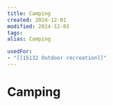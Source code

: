 ```yaml
---
title: Camping
created: 2024-12-01
modified: 2024-12-01
tags: 
alias: Camping

usedFor:
- "[[15132 Outdoor recreation]]"
---
```

# Camping
